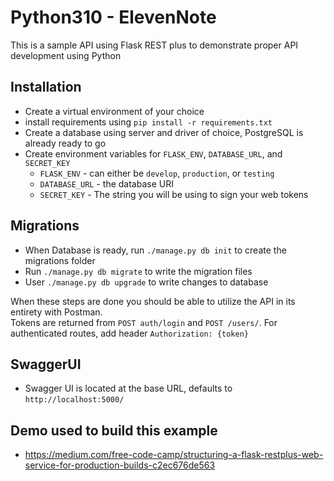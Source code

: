 
# Python310 - ElevenNote

This is a sample API using Flask REST plus to demonstrate proper API development using Python

## Installation

- Create a virtual environment of your choice
- install requirements using `pip install -r requirements.txt`
- Create a database using server and driver of choice, PostgreSQL is already ready to go
- Create environment variables for `FLASK_ENV`, `DATABASE_URL`, and `SECRET_KEY`
    - `FLASK_ENV` - can either be `develop`, `production`, or `testing`
    - `DATABASE_URL` - the database URI
    - `SECRET_KEY` - The string you will be using to sign your web tokens

## Migrations

- When Database is ready, run `./manage.py db init` to create the migrations folder
- Run `./manage.py db migrate` to write the migration files
- User `./manage.py db upgrade` to write changes to database

When these steps are done you should be able to utilize the API in its entirety with Postman.  
Tokens are returned from `POST auth/login` and `POST /users/`. For authenticated routes, add header `Authorization: {token}`


## SwaggerUI

- Swagger UI is located at the base URL, defaults to `http://localhost:5000/`


## Demo used to build this example

- https://medium.com/free-code-camp/structuring-a-flask-restplus-web-service-for-production-builds-c2ec676de563